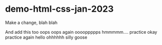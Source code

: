 # demo-html-css-jan-2023

Make a change, blah blah

And add this too
oops
oops again
ooooppppps
hmmmmm.... practice
okay practice again
hello
ohhhhhh silly goose

